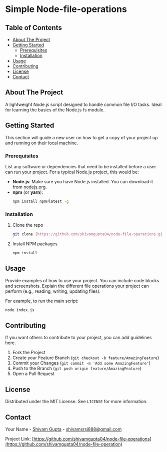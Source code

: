# Simple Node-file-operations


## Table of Contents

- [About The Project](#about-the-project)
- [Getting Started](#getting-started)
  - [Prerequisites](#prerequisites)
  - [Installation](#installation)
- [Usage](#usage)
- [Contributing](#contributing)
- [License](#license)
- [Contact](#contact)

## About The Project

A lightweight Node.js script designed to handle common file I/O tasks. Ideal for learning the basics of the Node.js fs module.

## Getting Started

This section will guide a new user on how to get a copy of your project up and running on their local machine.

### Prerequisites

List any software or dependencies that need to be installed before a user can run your project. For a typical Node.js project, this would be:

* **Node.js**: Make sure you have Node.js installed. You can download it from [nodejs.org](https://nodejs.org/).
* **npm** (or **yarn**):
    ```sh
    npm install npm@latest -g
    ```

### Installation

1.  Clone the repo
    ```sh
    git clone [https://github.com/shivamgupta04/node-file-operations.git](https://github.com/shivamgupta04/node-file-operations.git)
    ```
2.  Install NPM packages
    ```sh
    npm install
    ```

## Usage

Provide examples of how to use your project. You can include code blocks and screenshots. Explain the different file operations your project can perform (e.g., reading, writing, updating files).

For example, to run the main script:
```sh
node index.js
```

## Contributing

If you want others to contribute to your project, you can add guidelines here.

1.  Fork the Project
2.  Create your Feature Branch (`git checkout -b feature/AmazingFeature`)
3.  Commit your Changes (`git commit -m 'Add some AmazingFeature'`)
4.  Push to the Branch (`git push origin feature/AmazingFeature`)
5.  Open a Pull Request

## License

Distributed under the MIT License. See `LICENSE` for more information.

## Contact

Your Name - [Shivam Gupta](https://www.linkedin.com/in/shivam-gupta-7a0408292/) - shivamsrsj888@gmail.com

Project Link: [https://github.com/shivamgupta04/node-file-operations](https://github.com/shivamgupta04/node-file-operation)
